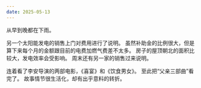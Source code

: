 ```yaml
---
date: 2025-05-13
---
```

从早到晚都在下雨。

另一个太阳能发电的销售上门对费用进行了说明。
虽然补助金的比例很大，但是算下来每个月的金额跟目前的电费加燃气费差不太多。
房子的屋顶朝北的面积比较大，发电效率会受影响。
周末还有另一家的销售过来说明。

连着看了李安导演的两部电影，《喜宴》和《饮食男女》。
至此把“父亲三部曲”看完了。
故事情节很生活化，却有出乎意料的转折。
